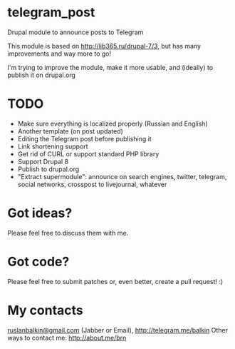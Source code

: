 # telegram_post
Drupal module to announce posts to Telegram

This module is based on http://lib365.ru/drupal-7/3, but has many improvements and way more to go!

I'm trying to improve the module, make it more usable, and (ideally) to publish it on drupal.org

# TODO
* Make sure everything is localized properly (Russian and English)
* Another template (on post updated)
* Editing the Telegram post before publishing it
* Link shortening support
* Get rid of CURL or support standard PHP library
* Support Drupal 8
* Publish to drupal.org
* "Extract supermodule": announce on search engines, twitter, telegram, social networks, crosspost to livejournal, whatever

# Got ideas?
Please feel free to discuss them with me.

# Got code?
Please feel free to submit patches or, even better, create a pull request! :)

# My contacts
ruslanbalkin@gmail.com (Jabber or Email), http://telegram.me/balkin
Other ways to contact me: http://about.me/brn